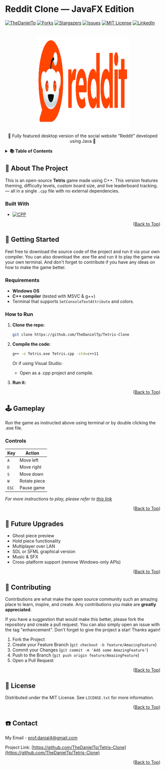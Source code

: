 # Reddit Clone — JavaFX Edition
<a name="readme-top"></a>

<!-- PROJECT SHIELDS -->
[![TheDanielTp][contributors-shield]][contributors-url]
[![Forks][forks-shield]][forks-url]
[![Stargazers][stars-shield]][stars-url]
[![Issues][issues-shield]][issues-url]
[![MIT License][license-shield]][license-url]
[![LinkedIn][linkedin-shield]][linkedin-url]

<!-- PROJECT LOGO -->
<br />
<div align="center">
  <a href="https://github.com/TheDanielTp/Reddit-Clone-JavaFX">
    <img src="/Logo.png" alt="Logo" width="300" height="300">
  </a>
  <p align="center">
    🍊 Fully featured desktop version of the social website "Reddit" developed using Java 🍊
    <br />
  </p>
</div>

<!-- TABLE OF CONTENTS -->
<details>
  <summary><strong>📚 Table of Contents</strong></summary>
  
  - [About the Project](#about-the-project)

</details>

<!-- ABOUT THE PROJECT -->
## 🎨 About The Project

This is an open-source **Tetris** game made using C++. This version features theming, difficulty levels, custom board size, and live leaderboard tracking. — all in a single `.cpp` file with no external dependencies.

### Built With 

* [![CPP][CPP.image]][CPP-url]

<p align="right">(<a href="#readme-top">Back to Top</a>)</p>



<!-- GETTING STARTED -->
## 🧩 Getting Started

Feel free to download the source code of the project and run it via your own compiler. You can also download the .exe file and run it to play the game via your own terminal. And don't forget to contribute if you have any ideas on how to make the game better.

### Requirements
- **Windows OS**
- **C++ compiler** (tested with MSVC & g++)
- Terminal that supports `SetConsoleTextAttribute` and colors.


### How to Run

1. **Clone the repo:**
   ```bash
   git clone https://github.com/TheDanielTp/Tetris-Clone

2. **Compile the code:**
    ```bash
    g++ -o Tetris.exe Tetris.cpp -std=c++11
    ```
   Or if using Visual Studio:
   - Open as a .cpp project and compile.

3. **Run it:**

<p align="right">(<a href="#readme-top">Back to Top</a>)</p>


<!-- USAGE EXAMPLES -->
## 🕹️ Gameplay

Run the game as instructed above using terminal or by double clicking the .exe file.

### Controls
| Key   | Action       |
| ----- | ------------ |
| `A`   | Move left    |
| `D`   | Move right   |
| `S`   | Move down    |
| `W`   | Rotate piece |
| `ESC` | Pause game   |

_For more instructions to play, please refer to [this link](https://www.wikihow.com/Beat-Tetris)_

<p align="right">(<a href="#readme-top">Back to Top</a>)</p>

## 🚀 Future Upgrades
- Ghost piece preview
- Hold piece functionality
- Multiplayer over LAN
- SDL or SFML graphical version
- Music & SFX
- Cross-platform support (remove Windows-only APIs)

<p align="right">(<a href="#readme-top">Back to Top</a>)</p>

<!-- CONTRIBUTING -->
## 🧱 Contributing

Contributions are what make the open source community such an amazing place to learn, inspire, and create. Any contributions you make are **greatly appreciated**.

If you have a suggestion that would make this better, please fork the repository and create a pull request. You can also simply open an issue with the tag "enhancement".
Don't forget to give the project a star! Thanks again!

1. Fork the Project
2. Create your Feature Branch (`git checkout -b feature/AmazingFeature`)
3. Commit your Changes (`git commit -m 'Add some AmazingFeature'`)
4. Push to the Branch (`git push origin feature/AmazingFeature`)
5. Open a Pull Request

<p align="right">(<a href="#readme-top">Back to Top</a>)</p>



<!-- LICENSE -->
## 📄 License

Distributed under the MIT License. See `LICENSE.txt` for more information.

<p align="right">(<a href="#readme-top">Back to Top</a>)</p>



<!-- CONTACT -->
## ☎️ Contact

My Email - [prof.danial4@gmail.com](mailto:prof.danial4@gmail.com)

Project Link: [https://github.com/TheDanielTp/Tetris-Clone](https://github.com/TheDanielTp/Tetris-Clone)

<p align="right">(<a href="#readme-top">Back to Top</a>)</p>



<!-- MARKDOWN LINKS & IMAGES -->
<!-- https://www.markdownguide.org/basic-syntax/#reference-style-links -->
[contributors-shield]: https://img.shields.io/github/contributors/TheDanielTp/Tetris.svg?style=for-the-badge
[contributors-url]: https://github.com/TheDanielTp/Tetris/graphs/contributors
[CPP-url]: https://cplusplus.com/
[CPP.image]: https://img.shields.io/badge/-C++-blue?logo=cplusplus
[forks-shield]: https://img.shields.io/github/forks/TheDanielTp/Tetris.svg?style=for-the-badge
[forks-url]: https://github.com/TheDanielTp/Tetris/network/members
[stars-shield]: https://img.shields.io/github/stars/TheDanielTp/Tetris.svg?style=for-the-badge
[stars-url]: https://github.com/TheDanielTp/Tetris/stargazers
[issues-shield]: https://img.shields.io/github/issues/TheDanielTp/Tetris.svg?style=for-the-badge
[issues-url]: https://github.com/TheDanielTp/Tetris/issues
[license-shield]: https://img.shields.io/github/license/TheDanielTp/Tetris.svg?style=for-the-badge
[license-url]: https://github.com/TheDanielTp/Tetris/blob/master/LICENSE.txt
[linkedin-shield]: https://img.shields.io/badge/-LinkedIn-black.svg?style=for-the-badge&logo=linkedin&colorB=555
[linkedin-url]: https://linkedin.com/in/TheDanielTp
[product-screenshot]: images/screenshot.png
[Next.js]: https://img.shields.io/badge/next.js-000000?style=for-the-badge&logo=nextdotjs&logoColor=white
[Next-url]: https://nextjs.org/
[React.js]: https://img.shields.io/badge/React-20232A?style=for-the-badge&logo=react&logoColor=61DAFB
[React-url]: https://reactjs.org/
[Vue.js]: https://img.shields.io/badge/Vue.js-35495E?style=for-the-badge&logo=vuedotjs&logoColor=4FC08D
[Vue-url]: https://vuejs.org/
[Angular.io]: https://img.shields.io/badge/Angular-DD0031?style=for-the-badge&logo=angular&logoColor=white
[Angular-url]: https://angular.io/
[Svelte.dev]: https://img.shields.io/badge/Svelte-4A4A55?style=for-the-badge&logo=svelte&logoColor=FF3E00
[Svelte-url]: https://svelte.dev/
[Laravel.com]: https://img.shields.io/badge/Laravel-FF2D20?style=for-the-badge&logo=laravel&logoColor=white
[Laravel-url]: https://laravel.com
[Bootstrap.com]: https://img.shields.io/badge/Bootstrap-563D7C?style=for-the-badge&logo=bootstrap&logoColor=white
[Bootstrap-url]: https://getbootstrap.com
[JQuery.com]: https://img.shields.io/badge/jQuery-0769AD?style=for-the-badge&logo=jquery&logoColor=white
[JQuery-url]: https://jquery.com 
